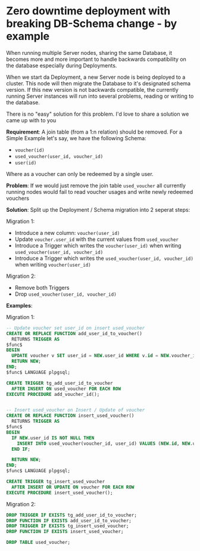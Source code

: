 # Zero downtime deployment with breaking DB-Schema change - by example


When running multiple Server nodes, sharing the same Database, it becomes more and more important to handle backwards compatibility on the database especially during Deployments.

When we start da Deployment, a new Server node is being deployed to a cluster. This node will then migrate the Database to it's designated schema version. If this new version is not backwards compatible, the currently running Server instances will run into several problems, reading or writing to the database.

There is no "easy" solution for this problem. I'd love to share a solution we came up with to you

**Requirement**:
A join table (from a 1:n relation) should be removed. For a Simple Example let's say, we have the following Schema:

* `voucher(id)`
* `used_voucher(user_id, voucher_id)`
* `user(id)`

Where as a voucher can only be redeemed by a single user.

**Problem**:
If we would just remove the join table `used_voucher` all currently running nodes would fail to read voucher usages and write newly redeemed vouchers

**Solution**:
Split up the Deployment / Schema migration into 2 seperat steps:

Migration 1:
* Introduce a new column: `voucher(user_id)`
* Update `voucher.user_id` with the current values from `used_voucher`
* Introduce a Trigger which writes the `voucher(user_id)` when writing `used_voucher(user_id, voucher_id)`
* Introduce a Trigger which writes the `used_voucher(user_id, voucher_id)` when writing `voucher(user_id)`

Migration 2:
* Remove both Triggers
* Drop `used_voucher(user_id, voucher_id)`

**Examples**:

Migration 1:
```sql
-- Update voucher set user_id on insert used_voucher
CREATE OR REPLACE FUNCTION add_user_id_to_voucher()
  RETURNS TRIGGER AS
$func$
BEGIN
  UPDATE voucher v SET user_id = NEW.user_id WHERE v.id = NEW.voucher_id;
  RETURN NEW;
END;
$func$ LANGUAGE plpgsql;

CREATE TRIGGER tg_add_user_id_to_voucher
  AFTER INSERT ON used_voucher FOR EACH ROW
EXECUTE PROCEDURE add_voucher_id();


-- Insert used_voucher on Insert / Update of voucher
CREATE OR REPLACE FUNCTION insert_used_voucher()
  RETURNS TRIGGER AS
$func$
BEGIN
  IF NEW.user_id IS NOT NULL THEN
    INSERT INTO used_voucher(voucher_id, user_id) VALUES (NEW.id, NEW.user_id) ON CONFLICT DO NOTHING;
  END IF;

  RETURN NEW;
END;
$func$ LANGUAGE plpgsql;

CREATE TRIGGER tg_insert_used_voucher
  AFTER INSERT OR UPDATE ON voucher FOR EACH ROW
EXECUTE PROCEDURE insert_used_voucher();
```

Migration 2:
```sql
DROP TRIGGER IF EXISTS tg_add_user_id_to_voucher;
DROP FUNCTION IF EXISTS add_user_id_to_voucher;
DROP TRIGGER IF EXISTS tg_insert_used_voucher;
DROP FUNCTION IF EXISTS insert_used_voucher;

DROP TABLE used_voucher;
```

